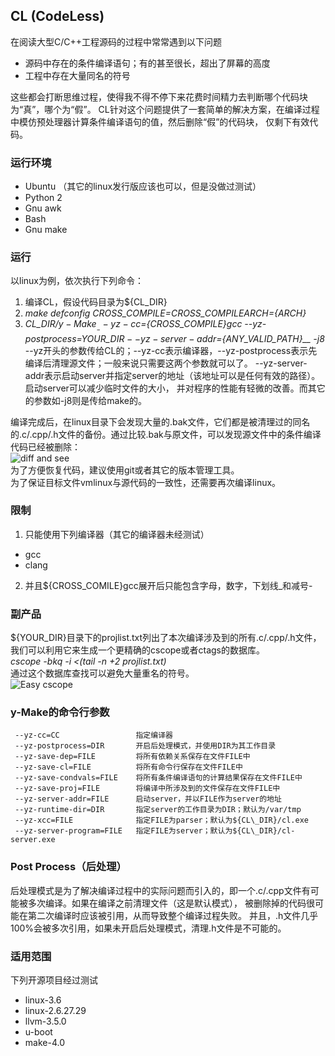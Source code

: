 ## CL (CodeLess)

在阅读大型C/C++工程源码的过程中常常遇到以下问题
- 源码中存在的条件编译语句；有的甚至很长，超出了屏幕的高度
- 工程中存在大量同名的符号

这些都会打断思维过程，使得我不得不停下来花费时间精力去判断哪个代码块为“真”，哪个为“假”。
CL针对这个问题提供了一套简单的解决方案，在编译过程中模仿预处理器计算条件编译语句的值，然后删除“假”的代码块，
仅剩下有效代码。

### 运行环境
- Ubuntu （其它的linux发行版应该也可以，但是没做过测试）
- Python 2
- Gnu awk
- Bash
- Gnu make

### 运行
以linux为例，依次执行下列命令：
1. 编译CL，假设代码目录为${CL\_DIR}  
2. *make defconfig CROSS\_COMPILE=${CROSS\_COMPILE} ARCH=${ARCH}*  
3. *${CL\_DIR}/y-Make __--yz-cc=${CROSS\_COMPILE}gcc --yz-postprocess=${YOUR\_DIR} --yz-server-addr=${ANY\_VALID\_PATH}__ -j8*  
   --yz开头的参数传给CL的；--yz-cc表示编译器，--yz-postprocess表示先编译后清理源文件；一般来说只需要这两个参数就可以了。
   --yz-server-addr表示启动server并指定server的地址（该地址可以是任何有效的路径）。启动server可以减少临时文件的大小，
   并对程序的性能有轻微的改善。而其它的参数如-j8则是传给make的。

编译完成后，在linux目录下会发现大量的.bak文件，它们都是被清理过的同名的.c/.cpp/.h文件的备份。通过比较.bak与原文件，可以发现源文件中的条件编译代码已经被删除：  
![diff and see](https://cloud.githubusercontent.com/assets/1546040/4838205/0377bfea-5fe5-11e4-83d9-f0c20679ba7c.png)  
为了方便恢复代码，建议使用git或者其它的版本管理工具。  
为了保证目标文件vmlinux与源代码的一致性，还需要再次编译linux。  

### 限制
1. 只能使用下列编译器（其它的编译器未经测试）
  - gcc
  - clang
2. 并且${CROSS\_COMILE}gcc展开后只能包含字母，数字，下划线\_和减号-

### 副产品
${YOUR\_DIR}目录下的projlist.txt列出了本次编译涉及到的所有.c/.cpp/.h文件，我们可以利用它来生成一个更精确的cscope或者ctags的数据库。  
*cscope -bkq -i <(tail -n +2 projlist.txt)*  
通过这个数据库查找可以避免大量重名的符号。  
![Easy cscope](https://cloud.githubusercontent.com/assets/1546040/11395831/68b82500-93a8-11e5-94d3-27b56225ac58.png)

### y-Make的命令行参数
```
 --yz-cc=CC                 指定编译器
 --yz-postprocess=DIR       开启后处理模式，并使用DIR为其工作目录
 --yz-save-dep=FILE         将所有依赖关系保存在文件FILE中
 --yz-save-cl=FILE          将所有命令行保存在文件FILE中
 --yz-save-condvals=FILE    将所有条件编译语句的计算结果保存在文件FILE中
 --yz-save-proj=FILE        将编译中所涉及到的文件保存在文件FILE中
 --yz-server-addr=FILE      启动server，并以FILE作为server的地址
 --yz-runtime-dir=DIR       指定server的工作目录为DIR；默认为/var/tmp
 --yz-xcc=FILE              指定FILE为parser；默认为${CL\_DIR}/cl.exe
 --yz-server-program=FILE   指定FILE为server；默认为${CL\_DIR}/cl-server.exe
```

### Post Process（后处理）
后处理模式是为了解决编译过程中的实际问题而引入的，即一个.c/.cpp文件有可能被多次编译。如果在编译之前清理文件（这是默认模式），
被删除掉的代码很可能在第二次编译时应该被引用，从而导致整个编译过程失败。
并且，.h文件几乎100%会被多次引用，如果未开启后处理模式，清理.h文件是不可能的。

### 适用范围
下列开源项目经过测试
 * linux-3.6
 * linux-2.6.27.29
 * llvm-3.5.0
 * u-boot
 * make-4.0
